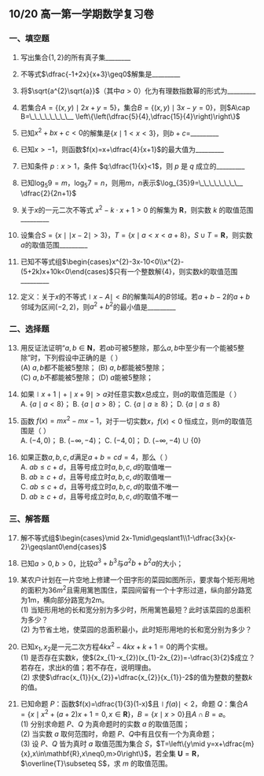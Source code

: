## 10/20 高一第一学期数学复习卷

### 一、填空题

1. 写出集合$\{1,2\}$的所有真子集\_\_\_\_\_\_\_\_

2. 不等式$\dfrac{-1+2x}{x+3}\geq0$解集是\_\_\_\_\_\_\_\__

3. 将$\sqrt{a^{2}\sqrt{a}}$（其中$a>0$）化为有理数指数幂的形式为\_\_\_\_\_\_\_\__

4. 若集合$A=\{(x,y)\mid 2x+y=5\}$，集合$B=\{(x,y)\mid 3x-y=0\}$，则$A\cap B=\_\_\_\_\_\_\_\__
\left\{\left(\dfrac{5}{4},\dfrac{15}{4}\right)\right\}$

5. 已知$x^{2}+bx+c<0$的解集是$\left\{x\mid 1<x<3\right\}$，则$b+c=$\_\_\_\_\_\_\_\__

6. 已知$x>-1$，则函数$f(x)=x+\dfrac{4}{x+1}$的最大值为\_\_\_\_\_\_\_\__

7. 已知条件 $p:x>1$，条件 $q:\dfrac{1}{x}<1$，则 $p$ 是 $q$ 成立的\_\_\_\_\_\_\_\__

8. 已知$\log_{5}9=m$，$\log_{5}7=n$，则用$m$，$n$表示$\log_{35}9=\_\_\_\_\_\_\_\__
\dfrac{2}{2n+1}$

9. 关于$x$的一元二次不等式 $x^{2}-k\cdot x+1>0$ 的解集为 $\mathbf{R}$，则实数 $k$ 的取值范围\_\_\_\_\_\_\_\__

10. 设集合$S=\left\{x\mid \mid x-2\mid>3\right\}$，$T=\left\{x\mid a<x<a+8\right\}$，$S\cup T=\mathbf{R}$，则实数$a$的取值范围\_\_\_\_\_\_\_\__

11. 已知不等式组$\begin{cases}x^{2}-3x-10<0\\x^{2}-(5+2k)x+10k<0\end{cases}$只有一个整数解$\{4\}$，则实数$k$的取值范围\_\_\_\_\_\_\_\__

12. 定义：关于$x$的不等式$\mid x-A\mid<B$的解集叫$A$的$B$邻域。若$a+b-2$的$a+b$邻域为区间$(-2,2)$，则$a^{2}+b^{2}$的最小值是\_\_\_\_\_\_\_\__

### 二、选择题

13. 用反证法证明“$a,b\in\mathbf{N}$，若$ab$可被5整除，那么$a,b$中至少有一个能被5整除”时，下列假设中正确的是（ ）  
      (A) $a,b$都不能被5整除；           (B) $a,b$都能被5整除；  
      (C) $a,b$不都能被5整除；            (D) $a$能被5整除；
    
14. 如果$\mid x+1\mid+\mid x+9\mid>a$对任意实数$x$总成立，则$a$的取值范围是（ ）  
      A. $\{a\mid a<8\}$；          B. $\{a\mid a>8\}$；           C. $\{a\mid a\geqslant8\}$；          D. $\{a\mid a\leqslant8\}$

15. 函数 $f(x)=mx^{2}-mx-1$，对于一切实数$x$，$f(x)<0$ 恒成立，则$m$的取值范围是（ ）  
      A. $(-4,0)$；                B. $(-\infty,-4)$；             C. $(-4,0]$；                D. $(-\infty,-4)\cup\{0\}$

16. 如果正数$a,b,c,d$满足$a+b=cd=4$，那么（ ）  
      A. $ab\leqslant c+d$，且等号成立时$a,b,c,d$的取值唯一  
      B. $ab\geqslant c+d$，且等号成立时$a,b,c,d$的取值唯一  
      C. $ab\leqslant c+d$，且等号成立时$a,b,c,d$的取值不唯一  
      D. $ab\geqslant c+d$，且等号成立时$a,b,c,d$的取值不唯一

### 三、解答题

17. 解不等式组$\begin{cases}\mid 2x-1\mid\geqslant1\\1-\dfrac{3x}{x-2}\geqslant0\end{cases}$

18. 已知$a>0,b>0$，比较$a^{3}+b^{3}$与$a^{2}b+b^{2}a$的大小；

19. 某农户计划在一片空地上修建一个田字形的菜园如图所示，要求每个矩形用地的面积为$36m^{2}$且需用篱笆围住，菜园间留有一个十字形过道，纵向部分路宽为1m，横向部分路宽为2m。  
      (1) 当矩形用地的长和宽分别为多少时，所用篱笆最短？此时该菜园的总面积为多少？  
      (2) 为节省土地，使菜园的总面积最小，此时矩形用地的长和宽分别为多少？

20. 已知$x_{1},x_{2}$是一元二次方程$4kx^{2}-4kx+k+1=0$的两个实根。  
      (1) 是否存在实数$k$，使$(2x_{1}-x_{2})(x_{1}-2x_{2})=-\dfrac{3}{2}$成立？若存在，求出$k$的值；若不存在，说明理由。  
      (2) 求使$\dfrac{x_{1}}{x_{2}}+\dfrac{x_{2}}{x_{1}}-2$的值为整数的整数$k$的值。

21. 已知命题 $P$：函数$f(x)=\dfrac{1}{3}(1-x)$且$\mid f(a)\mid<2$，命题 $Q$：集合$A=\left\{x\mid x^{2}+(a+2)x+1=0,x\in\mathbf{R}\right\}$，$B=\{x\mid x>0\}$且$A\cap B=\varnothing$。  
      (1) 分别求命题 $P$、$Q$ 为真命题时的实数 $a$ 的取值范围；  
      (2) 当实数 $a$ 取何范围时，命题 $P$、$Q$中有且仅有一个为真命题；  
      (3) 设 $P$、$Q$ 皆为真时 $a$ 取值范围为集合 $S$，$T=\left\{y\mid y=x+\dfrac{m}{x},x\in\mathbf{R},x\neq0,m>0\right\}$，若全集 $\mathbf{U}=\mathbf{R}$，$\overline{T}\subseteq S$，求 $m$ 的取值范围。